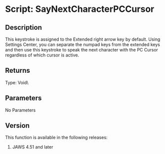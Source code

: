 # Script: SayNextCharacterPCCursor

## Description

This keystroke is assigned to the Extended right arrow key by default.
Using Settings Center, you can separate the numpad keys from the
extended keys and then use this keystroke to speak the next character
with the PC Cursor regardless of which cursor is active.

## Returns

Type: Void\

## Parameters

No Parameters

## Version

This function is available in the following releases:

1.  JAWS 4.51 and later
